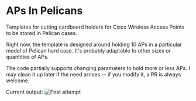 # APs In Pelicans
Templates for cutting cardboard holders for Cisco Wireless Access Points to be stored in Pelican cases.

Right now, the template is designed around holding 10 APs in a particular model of Pelican hard case. It's probably adaptable to other sizes or quantities of APs.

The code partially supports changing paramaters to hold more or less APs. I may clean it up later if the need arrises -- if you modify it, a PR is always welcome.

Current output:
![First attempt](https://i.imgur.com/aa4ZNEm.jpg)
